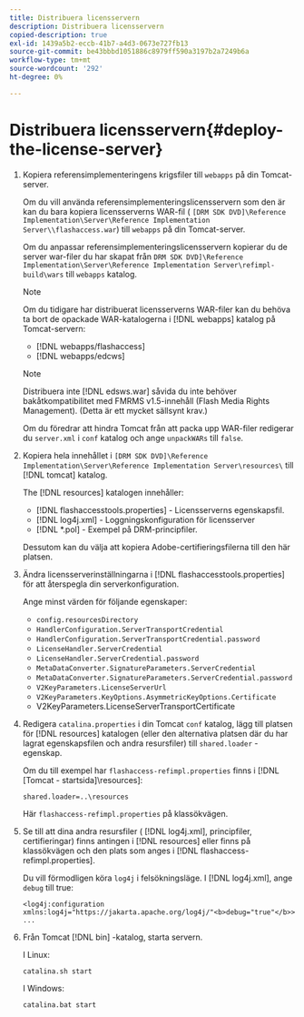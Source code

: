 ```yaml
---
title: Distribuera licensservern
description: Distribuera licensservern
copied-description: true
exl-id: 1439a5b2-eccb-41b7-a4d3-0673e727fb13
source-git-commit: be43bbbd1051886c8979ff590a3197b2a7249b6a
workflow-type: tm+mt
source-wordcount: '292'
ht-degree: 0%

---
```


# Distribuera licensservern{#deploy-the-license-server}

1. Kopiera referensimplementeringens krigsfiler till `webapps` på din Tomcat-server.

   Om du vill använda referensimplementeringslicensservern som den är kan du bara kopiera licensserverns WAR-fil ( `[DRM SDK DVD]\Reference Implementation\Server\Reference Implementation Server\\flashaccess.war`) till `webapps` på din Tomcat-server.

   Om du anpassar referensimplementeringslicensservern kopierar du de server war-filer du har skapat från `DRM SDK DVD]\Reference Implementation\Server\Reference Implementation Server\refimpl-build\wars` till `webapps` katalog.

   >[!NOTE]
   >
   >Om du tidigare har distribuerat licensserverns WAR-filer kan du behöva ta bort de opackade WAR-katalogerna i [!DNL webapps] katalog på Tomcat-servern:
   >
   >* [!DNL webapps/flashaccess]
   >* [!DNL webapps/edcws]


   >[!NOTE]
   >
   >Distribuera inte [!DNL edsws.war] såvida du inte behöver bakåtkompatibilitet med FMRMS v1.5-innehåll (Flash Media Rights Management). (Detta är ett mycket sällsynt krav.)
   >
   >Om du föredrar att hindra Tomcat från att packa upp WAR-filer redigerar du `server.xml` i `conf` katalog och ange `unpackWARs` till `false`.

1. Kopiera hela innehållet i `[DRM SDK DVD]\Reference Implementation\Server\Reference Implementation Server\resources\` till [!DNL tomcat] katalog.

   The [!DNL resources] katalogen innehåller:

   * [!DNL flashaccesstools.properties] - Licensserverns egenskapsfil.
   * [!DNL log4j.xml] - Loggningskonfiguration för licensserver
   * [!DNL *.pol] - Exempel på DRM-principfiler.

   Dessutom kan du välja att kopiera Adobe-certifieringsfilerna till den här platsen.

1. Ändra licensserverinställningarna i [!DNL flashaccesstools.properties] för att återspegla din serverkonfiguration.

   Ange minst värden för följande egenskaper:

   * `config.resourcesDirectory`
   * `HandlerConfiguration.ServerTransportCredential`
   * `HandlerConfiguration.ServerTransportCredential.password`
   * `LicenseHandler.ServerCredential`
   * `LicenseHandler.ServerCredential.password`
   * `MetaDataConverter.SignatureParameters.ServerCredential`
   * `MetaDataConverter.SignatureParameters.ServerCredential.password`
   * `V2KeyParameters.LicenseServerUrl`
   * `V2KeyParameters.KeyOptions.AsymmetricKeyOptions.Certificate`
   * V2KeyParameters.LicenseServerTransportCertificate

1. Redigera `catalina.properties` i din Tomcat `conf` katalog, lägg till platsen för [!DNL resources] katalogen (eller den alternativa platsen där du har lagrat egenskapsfilen och andra resursfiler) till `shared.loader` -egenskap.

   Om du till exempel har `flashaccess-refimpl.properties` finns i [!DNL [Tomcat - startsida]\resources\]:

   ```
   shared.loader=..\resources
   ```

   Här `flashaccess-refimpl.properties` på klassökvägen.
1. Se till att dina andra resursfiler ( [!DNL log4j.xml], principfiler, certifieringar) finns antingen i [!DNL resources] eller finns på klassökvägen och den plats som anges i [!DNL flashaccess-refimpl.properties].

   Du vill förmodligen köra `log4j` i felsökningsläge. I [!DNL log4j.xml], ange `debug` till true:

   ```
   <log4j:configuration xmlns:log4j="https://jakarta.apache.org/log4j/"<b>debug="true"</b>>
   ...
   ```

1. Från Tomcat [!DNL bin] -katalog, starta servern.

   I Linux:

   ```
   catalina.sh start
   ```

   I Windows:

   ```
   catalina.bat start
   ```
